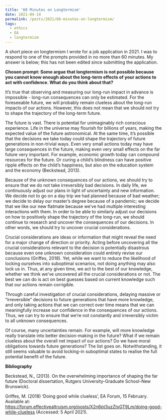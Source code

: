 ```yaml
---
title: '60 Minutes on Longtermism'
date: 2021-04-14
permalink: /posts/2021/60-minutes-on-longtermism/
tags:
  - ethics
  - EA
  - longtermism
---
```


A short piece on longtermism I wrote for a job application in 2021. I was to respond to one of the prompts provided in no more than 60 minutes. My answer is below; this has not been edited since submitting the application. 

**Chosen prompt: Some argue that longtermism is not possible because you cannot know enough about the long-term effects of your actions to act with confidence. What do you think about that?**

It’s true that observing and measuring our long-run impact in advance is impossible - long-run consequences can only be estimated. For the foreseeable future, we will probably remain clueless about the long-run impacts of our actions. However, this does not mean that we should not try to shape the trajectory of the long-term future. 

The future is vast. There is potential for unimaginably rich conscious experience. Life in the universe may flourish for billions of years, making the expected value of the future astronomical. At the same time, it’s possible that the decisions we take today could shape the trajectory of future generations in non-trivial ways. Even very small actions today may have large consequences in the future, making even very small effects on the far future very important. For example, economic growth today can compound resources for the future. Or curing a child’s blindness can have positive ripple effects on the child’s happiness, but also on the education system and the economy (Beckstead, 2013). 

Because of the unknown consequences of our actions, we should try to ensure that we do not take irreversibly bad decisions. In daily life, we continuously adjust our plans in light of uncertainty and new information. We decide not to go on a day trip we had planned because of bad weather; we decide to delay our master’s degree because of a pandemic; we decide that we like our new flatmate because we’ve had multiple interesting interactions with them. In order to be able to similarly adjust our decisions on how to positively shape the trajectory of the long-run, we should continue to research and uncover the consequences of our decisions. In other words, we should try to uncover crucial considerations. 

Crucial considerations are ideas or information that might reveal the need for a major change of direction or priority. Acting before uncovering all the crucial considerations relevant to the decision is potentially disastrous because even one unknown consideration could entirely revise our conclusions (Griffes, 2018). Yet, while we want to reduce the likelihood of locking ourselves into suboptimal scenarios, not doing anything may also lock us in. Thus, at any given time, we act to the best of our knowledge, whether we think we’ve uncovered all the crucial considerations or not. The best we can do is act on best guesses based on current knowledge such that our actions remain corrigible. 

Through careful investigation of crucial considerations, delaying massive or “irreversible” decisions to future generations that have more knowledge, and only taking actions that we can correct over time means that we can meaningfully increase our confidence in the consequences of our actions. Thus, we can try to ensure that we’re not constantly and irreversibly victim to all unknown consequences.

Of course, many uncertainties remain. For example, will more knowledge really translate into better decision-making in the future? What if we remain clueless about the overall net impact of our actions? Do we have moral obligations towards future generations? The list goes on. Notwithstanding, it still seems valuable to avoid locking-in suboptimal states to realise the full potential benefit of the future.


**Bibliography**

Beckstead, N., (2013). On the overwhelming importance of shaping the far future (Doctoral dissertation, Rutgers University-Graduate School-New Brunswick).

Griffes, M. (2018) ‘Doing good while clueless’, EA Forum, 15 February. Available at: https://forum.effectivealtruism.org/posts/X2n6pt3uzZtxGT9Lm/doing-good-while-clueless (Accessed: 5 April 2021).
